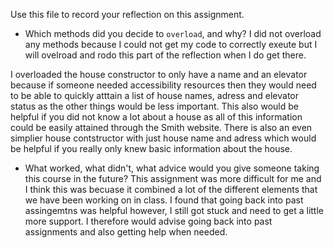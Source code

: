 Use this file to record your reflection on this assignment.

- Which methods did you decide to `overload`, and why?
I did not overload any methods because I could not get my code to correctly exeute but I will ovelroad and rodo this part of the reflection when I do get there. 

I overloaded the house constructor to only have a name and an elevator because if someone needed accessibility resources then they would need to be able to quickly atttain a list of house names, adress and elevator status as the other things would be less important. This also would be helpful if you did not know a lot about a house as all of this information could be easily attained through the Smith website. There is also an even simplier house contstructor with just house name and adress which would be helpful if you really only knew basic information about the house. 



- What worked, what didn't, what advice would you give someone taking this course in the future?
This assignment was more difficult for me and I think this was becuase it combined a lot of the different elements that we have been working on in class. I found that going back into past assingemtns was helpful however, I still got stuck and need to get a little more support. I therefore would advise going back into past assignments and also getting help when needed. 
